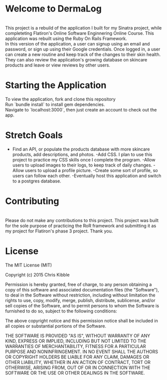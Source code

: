 # Welcome to DermaLog
<br>
This project is a rebuild of the application I built for my Sinatra project, while completeting Flatiron's Online Software Enginnering Online Course. This application was rebuilt using the Ruby On Rails Framework. 
<br>
In this version of the application, a user can signup using an email and password, or sign up using their Google credentials. Once logged in, a user can create a new routine and keep track of the changes to their skin health. They can also review the application's growing database on skincare products and leave or view reviews by other users. 


# Starting the Application
<p>To view the application, fork and clone this repository
<br>
Run `bundle install` to install gem dependencies. 
<br>
Navigate to  `localhost:3000`, then just create an account to check out the app. 
<br>

# Stretch Goals

- Find an API, or populate the products database with more skincare products, add descriptions, and photos. 
-Add CSS. I plan to use this project to practice my CSS skills once I complete the program. 
-Allow users to upload images to their logs, to keep track of daily changes. 
-Allow users to upload a profile picture. 
-Create some sort of profile, so users can follow each other. 
-Eventually host this application and switch to a postgres database. 

# Contributing 
<br>
Please do not make any contributions to this project. This project was built for the sole purpose of practicing the RoR framework and submitting it as my project for Flatiron's phase 3 project. Thank you. 


# License

The MIT License (MIT)

Copyright (c) 2015 Chris Kibble

Permission is hereby granted, free of charge, to any person obtaining a copy of this software and associated documentation files (the "Software"), to deal in the Software without restriction, including without limitation the rights to use, copy, modify, merge, publish, distribute, sublicense, and/or sell copies of the Software, and to permit persons to whom the Software is furnished to do so, subject to the following conditions:

The above copyright notice and this permission notice shall be included in all copies or substantial portions of the Software.

THE SOFTWARE IS PROVIDED "AS IS", WITHOUT WARRANTY OF ANY KIND, EXPRESS OR IMPLIED, INCLUDING BUT NOT LIMITED TO THE WARRANTIES OF MERCHANTABILITY, FITNESS FOR A PARTICULAR PURPOSE AND NONINFRINGEMENT. IN NO EVENT SHALL THE AUTHORS OR COPYRIGHT HOLDERS BE LIABLE FOR ANY CLAIM, DAMAGES OR OTHER LIABILITY, WHETHER IN AN ACTION OF CONTRACT, TORT OR OTHERWISE, ARISING FROM, OUT OF OR IN CONNECTION WITH THE SOFTWARE OR THE USE OR OTHER DEALINGS IN THE SOFTWARE.



